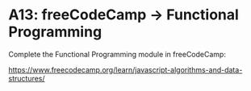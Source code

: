 # A13: freeCodeCamp → Functional Programming

Complete the Functional Programming module in freeCodeCamp:

https://www.freecodecamp.org/learn/javascript-algorithms-and-data-structures/
